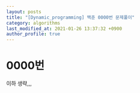 ```yaml
---
layout: posts
title: "[Dynamic_programming] 백준 0000번 문제풀이"
category: algorithms
last_modified_at: 2021-01-26 13:37:32 +0900
author_profile: true
---
```



# 0000번

이하 생략,,,
